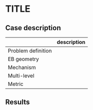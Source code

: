 # TITLE

## Case description

|                    | description                                         |
|:-------------------|:----------------------------------------------------|
| Problem definition |  |
| EB geometry        |  |
| Mechanism          |  |
| Multi-level        |  |
| Metric             |  |

## Results
